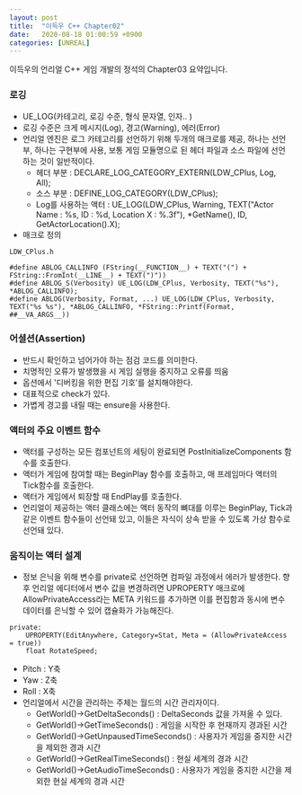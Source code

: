 ```yaml
---
layout: post
title:  "이득우 C++ Chapter02"
date:   2020-08-18 01:00:59 +0900
categories: [UNREAL]
---
```


이득우의 언리얼 C++ 게임 개발의 정석의 Chapter03 요약입니다.

### 로깅
- UE_LOG(카테고리, 로깅 수준, 형식 문자열, 인자.. )
- 로깅 수준은 크게 메시지(Log), 경고(Warning), 에러(Error)
- 언리얼 엔진은 로그 카테고리를 선언하기 위해 두개의 매크로를 제공, 하나는 선언부, 하나는 구현부에 사용, 보통 게임 모듈명으로 된 헤더 파일과 소스 파일에 선언하는 것이 일반적이다.
    - 헤더 부분 : DECLARE_LOG_CATEGORY_EXTERN(LDW_CPlus, Log, All);
    - 소스 부분 : DEFINE_LOG_CATEGORY(LDW_CPlus);
    - Log를 사용하는 액터 : UE_LOG(LDW_CPlus, Warning, TEXT("Actor Name : %s, ID : %d, Location X : %.3f"), *GetName(), ID, GetActorLocation().X);
- 매크로 정의
```
LDW_CPlus.h

#define ABLOG_CALLINFO (FString(__FUNCTION__) + TEXT("(") + FString::FromInt(__LINE__) + TEXT(")"))
#define ABLOG_S(Verbosity) UE_LOG(LDW_CPlus, Verbosity, TEXT("%s"), *ABLOG_CALLINFO);
#define ABLOG(Verbosity, Format, ...) UE_LOG(LDW_CPlus, Verbosity, TEXT("%s %s"), *ABLOG_CALLINFO, *FString::Printf(Format, ##__VA_ARGS__))
```

### 어셜션(Assertion)
- 반드시 확인하고 넘어가야 하는 점검 코드를 의미한다.
- 치명적인 오류가 발생했을 시 게임 실행을 중지하고 오류를 띄움
- 옵션에서 '디버킹을 위한 편집 기호'를 설치해야한다.
- 대표적으로 check가 있다.
- 가볍게 경고를 내릴 때는 ensure을 사용한다.

### 액터의 주요 이벤트 함수
- 액터를 구성하는 모든 컴포넌트의 세팅이 완료되면 PostInitializeComponents 함수를 호출한다.
- 액터가 게임에 참여할 때는 BeginPlay 함수를 호출하고, 매 프레임마다 액터의 Tick함수를 호출한다.
- 액터가 게임에서 퇴장할 때 EndPlay를 호출한다.
- 언리얼이 제공하는 액터 클래스에는 액터 동작의 뼈대를 이루는 BeginPlay, Tick과 같은 이벤트 함수들이 선언돼 있고, 이들은 자식이 상속 받을 수 있도록 가상 함수로 선언돼 있다.

### 움직이는 액터 설계
- 정보 은닉을 위해 변수를 private로 선언하면 컴파일 과정에서 에러가 발생한다. 향후 언리얼 에디터에서 변수 값을 변경하려면 UPROPERTY 매크로에 AllowPrivateAccess라는 META 키워드를 추가하면 이를 편집함과 동시에 변수 데이터를 은닉할 수 있어 캡슐화가 가능해진다.
```
private:
    UPROPERTY(EditAnywhere, Category=Stat, Meta = (AllowPrivateAccess = true))
    float RotateSpeed;
```
- Pitch : Y축
- Yaw : Z축
- Roll : X축
- 언리얼에서 시간을 관리하는 주체는 월드의 시간 관리자이다.
    - GetWorld()->GetDeltaSeconds() : DeltaSeconds 값을 가져올 수 있다.
    - GetWorld()->GetTimeSeconds() : 게임을 시작한 후 현재까지 경과된 시간
    - GetWorld()->GetUnpausedTimeSeconds() : 사용자가 게임을 중지한 시간을 제외한 경과 시간
    - GetWorld()->GetRealTimeSeconds() : 현실 세계의 경과 시간
    - GetWorld()->GetAudioTimeSeconds() : 사용자가 게임을 중지한 시간을 제외한 현실 세계의 경과 시간
    
